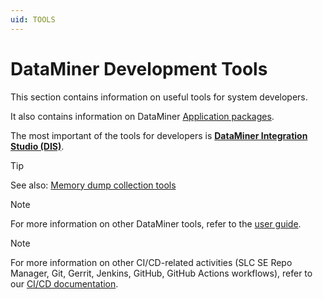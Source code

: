 ```yaml
---
uid: TOOLS
---
```


# DataMiner Development Tools

This section contains information on useful tools for system developers.

It also contains information on DataMiner [Application packages](xref:ApplicationPackages).

The most important of the tools for developers is **[DataMiner Integration Studio (DIS)](xref:DIS)**.

> [!TIP]
> See also: [Memory dump collection tools](xref:Collecting_DataMiner_Cube_memory_dumps#tools)

> [!NOTE]
> For more information on other DataMiner tools, refer to the [user guide](xref:DataminerTools).

> [!NOTE]
> For more information on other CI/CD-related activities (SLC SE Repo Manager, Git, Gerrit, Jenkins, GitHub, GitHub Actions workflows), refer to our [CI/CD documentation](xref:CICD).
